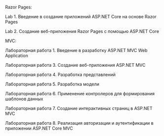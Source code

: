 Razor Pages:

Lab 1. Введение в создание приложений ASP.NET Core на основе Razor Pages

Lab 2. Создание веб-приложения Razor Pages с помощью ASP.NET Core

MVC:

Лабораторная работа 1. Введение в разработку ASP.NET MVC Web Application

Лабораторная работа 3. Создание веб-приложения ASP.NET MVC

Лабораторная работа 4. Разработка представлений  

Лабораторная работа 5. Разработка модели 

Лабораторная работа 6.  Применение контролеров для формирования шаблонов данных 

Лабораторная работа 7. Создание интерактивных страниц в ASP.NET MVC 

Лабораторная работа 8. Реализация авторизации и аутентификации в приложении ASP.NET Core MVC 
